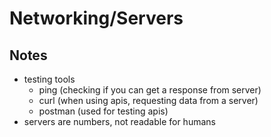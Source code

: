 # Networking/Servers

## Notes
- testing tools
    - ping (checking if you can get a response from server)
    - curl (when using apis, requesting data from a server)
    - postman (used for testing apis)
- servers are numbers, not readable for humans

